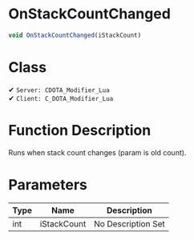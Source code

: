 # OnStackCountChanged
```js	
void OnStackCountChanged(iStackCount)
```
# Class
✔ `Server: CDOTA_Modifier_Lua`  
✔ `Client: C_DOTA_Modifier_Lua`  

# Function Description
Runs when stack count changes (param is old count).
# Parameters
Type|Name|Description
--|--|--
int|iStackCount|No Description Set
